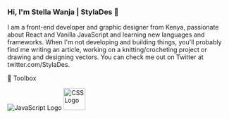 ### Hi, I'm Stella Wanja | StylaDes 👋

I am a front-end developer and graphic designer from Kenya, passionate about React and Vanilla JavaScript and learning new languages and frameworks. When I'm not developing and building things, you'll probably find me writing an article, working on a knitting/crocheting project or drawing and designing vectors. You can check me out on Twitter at twitter.com/StylaDes.

🧰 Toolbox

<img src="https://cdn.worldvectorlogo.com/logos/javascript.svg" alt="JavaScript Logo"/> <img src="https://cdn.worldvectorlogo.com/logos/css3.svg" alt="CSS Logo" width="50" height="50"/>


